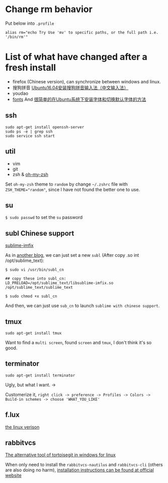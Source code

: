 # Change rm behavior

Put below into `.profile`

``` vi
alias rm="echo Try Use 'mv' to specific paths, or the full path i.e. '/bin/rm'"
```

# List of what have changed after a fresh install

* firefox (Chinese version), can synchronize between windows and linux.
* 搜狗拼音 [Ubuntu16.04安装搜狗拼音输入法（中文输入法）](https://www.cnblogs.com/darklights/p/7722861.html)
* youdao
* [fonts](https://www.ostechnix.com/install-microsoft-windows-fonts-ubuntu-16-04/)
And [很简单的在Ubuntu系统下安装字体和切换默认字体的方法](https://my.oschina.net/itblog/blog/278566)

## ssh
``` vi
sudo apt-get install openssh-server
sudo ps -e | grep ssh
sudo service ssh start
```

## util

* vim
* git
* zsh & [oh-my-zsh](https://github.com/robbyrussell/oh-my-zsh)

Set `oh-my-zsh` theme to `random` by change `~/.zshrc` file with `ZSH_THEME="random"`, since I have not found the better one to use.

## su

`$ sudo passwd` to set the `su` password

## subl Chinese support

[sublime-imfix](https://github.com/youngzhu/sublime-imfix.git)

As in [another blog](http://www.jianshu.com/p/bf05fb3a4709), we can just set a new `subl` (After copy .so int /opt/sublime_text):



``` vi
$ sudo vi /usr/bin/subl_cn

## copy these into subl_cn:
LD_PRELOAD=/opt/sublime_text/libsublime-imfix.so /opt/sublime_text/sublime_text

$ sudo chmod +x subl_cn
```

And then, we can just use `sub_cn` to launch `sublime with chinese support`.


## tmux

`sudo apt-get install tmux`

Want to find a `multi screen`, found `screen` and `tmux`, I don't think it's so good.

## terminator

`sudo apt-get install terminator`

Ugly, but what I want. ->

Customerize it, `right click -> preference -> Profiles -> Colors -> Build-in schemes -> choose 'WHAT_YOU_LIKE'`

## f.lux

[the linux verison](https://justgetflux.com/linux.html)

## rabbitvcs

[The alternative tool of tortoisegit in windows for linux](http://rabbitvcs.org/)

When only need to install the `rabbitvcs-nautilus` and `rabbitvcs-cli` (others are also doing no harm), [installation instructions can be found at official website](http://wiki.rabbitvcs.org/wiki/install/ubuntu)
